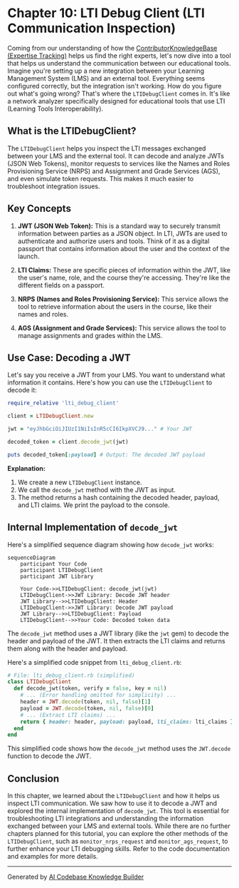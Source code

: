 # Chapter 10: LTI Debug Client (LTI Communication Inspection)

Coming from our understanding of how the [ContributorKnowledgeBase (Expertise Tracking)](09_contributorknowledgebase__expertise_tracking__.md) helps us find the right experts, let's now dive into a tool that helps us understand the communication between our educational tools. Imagine you're setting up a new integration between your Learning Management System (LMS) and an external tool.  Everything seems configured correctly, but the integration isn't working.  How do you figure out what's going wrong?  That's where the `LTIDebugClient` comes in. It's like a network analyzer specifically designed for educational tools that use LTI (Learning Tools Interoperability).

## What is the LTIDebugClient?

The `LTIDebugClient` helps you inspect the LTI messages exchanged between your LMS and the external tool.  It can decode and analyze JWTs (JSON Web Tokens), monitor requests to services like the Names and Roles Provisioning Service (NRPS) and Assignment and Grade Services (AGS), and even simulate token requests. This makes it much easier to troubleshoot integration issues.

## Key Concepts

1. **JWT (JSON Web Token):**  This is a standard way to securely transmit information between parties as a JSON object.  In LTI, JWTs are used to authenticate and authorize users and tools.  Think of it as a digital passport that contains information about the user and the context of the launch.

2. **LTI Claims:** These are specific pieces of information within the JWT, like the user's name, role, and the course they're accessing.  They're like the different fields on a passport.

3. **NRPS (Names and Roles Provisioning Service):**  This service allows the tool to retrieve information about the users in the course, like their names and roles.

4. **AGS (Assignment and Grade Services):** This service allows the tool to manage assignments and grades within the LMS.

## Use Case: Decoding a JWT

Let's say you receive a JWT from your LMS.  You want to understand what information it contains.  Here's how you can use the `LTIDebugClient` to decode it:

```ruby
require_relative 'lti_debug_client'

client = LTIDebugClient.new

jwt = "eyJhbGciOiJIUzI1NiIsInR5cCI6IkpXVCJ9..." # Your JWT

decoded_token = client.decode_jwt(jwt)

puts decoded_token[:payload] # Output: The decoded JWT payload
```

**Explanation:**

1. We create a new `LTIDebugClient` instance.
2. We call the `decode_jwt` method with the JWT as input.
3. The method returns a hash containing the decoded header, payload, and LTI claims.  We print the payload to the console.

## Internal Implementation of `decode_jwt`

Here's a simplified sequence diagram showing how `decode_jwt` works:

```mermaid
sequenceDiagram
    participant Your Code
    participant LTIDebugClient
    participant JWT Library

    Your Code->>LTIDebugClient: decode_jwt(jwt)
    LTIDebugClient->>JWT Library: Decode JWT header
    JWT Library-->>LTIDebugClient: Header
    LTIDebugClient->>JWT Library: Decode JWT payload
    JWT Library-->>LTIDebugClient: Payload
    LTIDebugClient-->>Your Code: Decoded token data
```

The `decode_jwt` method uses a JWT library (like the `jwt` gem) to decode the header and payload of the JWT.  It then extracts the LTI claims and returns them along with the header and payload.

Here's a simplified code snippet from `lti_debug_client.rb`:

```ruby
# File: lti_debug_client.rb (simplified)
class LTIDebugClient
  def decode_jwt(token, verify = false, key = nil)
    # ... (Error handling omitted for simplicity) ...
    header = JWT.decode(token, nil, false)[1]
    payload = JWT.decode(token, nil, false)[0]
    # ... (Extract LTI claims) ...
    return { header: header, payload: payload, lti_claims: lti_claims }
  end
end
```

This simplified code shows how the `decode_jwt` method uses the `JWT.decode` function to decode the JWT.

## Conclusion

In this chapter, we learned about the `LTIDebugClient` and how it helps us inspect LTI communication. We saw how to use it to decode a JWT and explored the internal implementation of `decode_jwt`.  This tool is essential for troubleshooting LTI integrations and understanding the information exchanged between your LMS and external tools.  While there are no further chapters planned for this tutorial, you can explore the other methods of the `LTIDebugClient`, such as `monitor_nrps_request` and `monitor_ags_request`, to further enhance your LTI debugging skills.  Refer to the code documentation and examples for more details.


---

Generated by [AI Codebase Knowledge Builder](https://github.com/The-Pocket/Tutorial-Codebase-Knowledge)